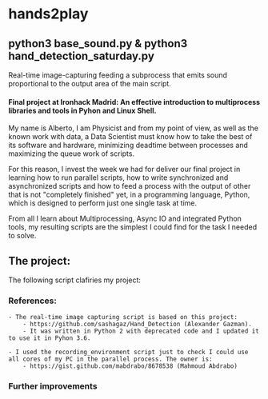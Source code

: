 # hands2play
## python3 base_sound.py & python3 hand_detection_saturday.py 
Real-time image-capturing feeding a subprocess that emits sound proportional to the output area of the main script.

#### Final project at Ironhack Madrid: An effective introduction to multiprocess libraries and tools in Pyhon and Linux Shell.
My name is Alberto, I am Physicist and from my point of view, as well as the known work with data, a Data Scientist must know how to take the best of its software and hardware, minimizing deadtime between processes and maximizing the queue work of scripts.

For this reason, I invest the week we had for deliver our final project in learning how to run parallel scripts, how to write synchronized and asynchronized scripts and how to feed a process with the output of other that is not "completely finished" yet, in a programming language, Python, which is designed to perform just one single task at time.

From all I learn about Multiprocessing, Async IO and integrated Python tools, my resulting scripts are the simplest I could find for the task I needed to solve.

## The project:

The following script clafiries my project:



### References:
    - The real-time image capturing script is based on this project:
        - https://github.com/sashagaz/Hand_Detection (Alexander Gazman).
        - It was written in Python 2 with deprecated code and I updated it to use it in Pyhon 3.6.

    - I used the recording_environment script just to check I could use all cores of my PC in the parallel process. The owner is:
        - https://gist.github.com/mabdrabo/8678538 (Mahmoud Abdrabo)
    

### Further improvements
        
